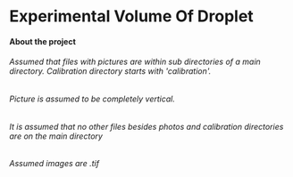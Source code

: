 # Experimental Volume Of Droplet

#### About the project



###### Assumed that files with pictures are within sub directories of a main directory. Calibration directory starts with 'calibration'.
###### Picture is assumed to be completely vertical.
###### It is assumed that no other files besides photos and calibration directories are on the main directory
###### Assumed images are .tif 
